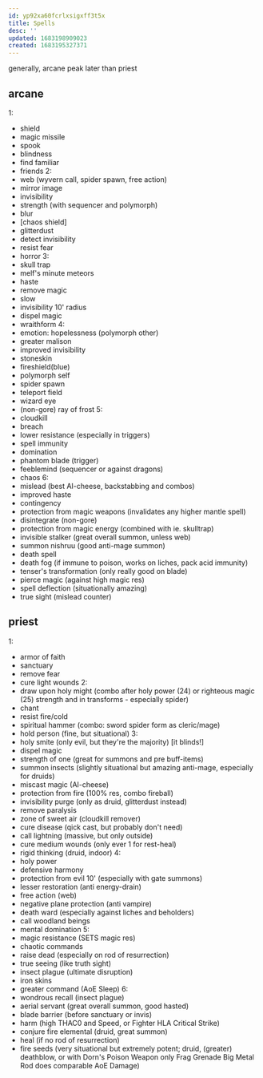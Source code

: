 ```yaml
---
id: yp92xa60fcrlxsigxff3t5x
title: Spells
desc: ''
updated: 1683198909023
created: 1683195327371
---
```


generally, arcane peak later than priest

## arcane
1:
- shield
- magic missile
- spook
- blindness
- find familiar
- friends
2:
- web (wyvern call, spider spawn, free action)
- mirror image
- invisibility
- strength (with sequencer and polymorph)
- blur
- [chaos shield]
- glitterdust
- detect invisibility
- resist fear
- horror
3:
- skull trap
- melf's minute meteors
- haste
- remove magic
- slow
- invisibility 10' radius
- dispel magic
- wraithform
4:
- emotion: hopelessness (polymorph other)
- greater malison
- improved invisibility
- stoneskin
- fireshield(blue)
- polymorph self
- spider spawn
- teleport field
- wizard eye
- (non-gore) ray of frost
5:
- cloudkill
- breach
- lower resistance (especially in triggers)
- spell immunity
- domination
- phantom blade (trigger)
- feeblemind (sequencer or against dragons)
- chaos
6:
- mislead (best AI-cheese, backstabbing and combos)
- improved haste
- contingency
- protection from magic weapons (invalidates any higher mantle spell)
- disintegrate (non-gore)
- protection from magic energy (combined with ie. skulltrap)
- invisible stalker (great overall summon, unless web)
- summon nishruu (good anti-mage summon)
- death spell
- death fog (if immune to poison, works on liches, pack acid immunity)
- tenser's transformation (only really good on blade)
- pierce magic (against high magic res)
- spell deflection (situationally amazing)
- true sight (mislead counter)

## priest
1:
- armor of faith
- sanctuary
- remove fear
- cure light wounds
2:
- draw upon holy might (combo after holy power (24) or righteous magic (25) strength and in transforms - especially spider)
- chant
- resist fire/cold
- spiritual hammer (combo: sword spider form as cleric/mage)
- hold person (fine, but situational)
3:
- holy smite (only evil, but they're the majority) [it blinds!]
- dispel magic
- strength of one (great for summons and pre buff-items)
- summon insects (slightly situational but amazing anti-mage, especially for druids)
- miscast magic (AI-cheese)
- protection from fire (100% res, combo fireball)
- invisibility purge (only as druid, glitterdust instead)
- remove paralysis
- zone of sweet air (cloudkill remover)
- cure disease (qick cast, but probably don't need)
- call lightning (massive, but only outside)
- cure medium wounds (only ever 1 for rest-heal)
- rigid thinking (druid, indoor)
4:
- holy power
- defensive harmony
- protection from evil 10' (especially with gate summons)
- lesser restoration (anti energy-drain)
- free action (web)
- negative plane protection (anti vampire)
- death ward (especially against liches and beholders)
- call woodland beings
- mental domination
5:
- magic resistance (SETS magic res)
- chaotic commands
- raise dead (especially on rod of resurrection)
- true seeing (like truth sight)
- insect plague (ultimate disruption)
- iron skins
- greater command (AoE Sleep)
6:
- wondrous recall (insect plague)
- aerial servant (great overall summon, good hasted)
- blade barrier (before sanctuary or invis)
- harm (high THAC0 and Speed, or Fighter HLA Critical Strike)
- conjure fire elemental (druid, great summon)
- heal (if no rod of resurrection)
- fire seeds (very situational but extremely potent;
    druid, (greater) deathblow, or with Dorn's Poison Weapon
    only Frag Grenade Big Metal Rod does comparable AoE Damage)
